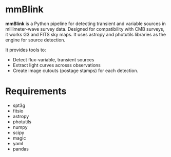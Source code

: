 # mmBlink
**mmBlink** is a Python pipeline for detecting transient and variable sources in millimeter-wave survey data. Designed for compatibility with CMB surveys, it works G3 and FITS sky maps. It uses astropy and photutils libraries as the engine for source detection.

It provides tools to:

- Detect flux-variable, transient sources
- Extract light curves acrosss observations
- Create image cutouts (postage stamps) for each detection.


# Requirements
- spt3g
- fitsio
- astropy
- photutils
- numpy
- scipy
- magic
- yaml
- pandas
